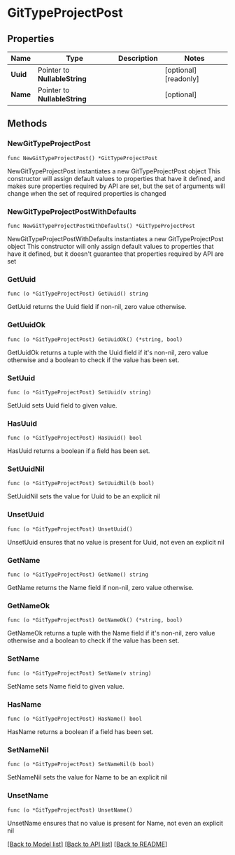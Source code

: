 # GitTypeProjectPost

## Properties

Name | Type | Description | Notes
------------ | ------------- | ------------- | -------------
**Uuid** | Pointer to **NullableString** |  | [optional] [readonly] 
**Name** | Pointer to **NullableString** |  | [optional] 

## Methods

### NewGitTypeProjectPost

`func NewGitTypeProjectPost() *GitTypeProjectPost`

NewGitTypeProjectPost instantiates a new GitTypeProjectPost object
This constructor will assign default values to properties that have it defined,
and makes sure properties required by API are set, but the set of arguments
will change when the set of required properties is changed

### NewGitTypeProjectPostWithDefaults

`func NewGitTypeProjectPostWithDefaults() *GitTypeProjectPost`

NewGitTypeProjectPostWithDefaults instantiates a new GitTypeProjectPost object
This constructor will only assign default values to properties that have it defined,
but it doesn't guarantee that properties required by API are set

### GetUuid

`func (o *GitTypeProjectPost) GetUuid() string`

GetUuid returns the Uuid field if non-nil, zero value otherwise.

### GetUuidOk

`func (o *GitTypeProjectPost) GetUuidOk() (*string, bool)`

GetUuidOk returns a tuple with the Uuid field if it's non-nil, zero value otherwise
and a boolean to check if the value has been set.

### SetUuid

`func (o *GitTypeProjectPost) SetUuid(v string)`

SetUuid sets Uuid field to given value.

### HasUuid

`func (o *GitTypeProjectPost) HasUuid() bool`

HasUuid returns a boolean if a field has been set.

### SetUuidNil

`func (o *GitTypeProjectPost) SetUuidNil(b bool)`

 SetUuidNil sets the value for Uuid to be an explicit nil

### UnsetUuid
`func (o *GitTypeProjectPost) UnsetUuid()`

UnsetUuid ensures that no value is present for Uuid, not even an explicit nil
### GetName

`func (o *GitTypeProjectPost) GetName() string`

GetName returns the Name field if non-nil, zero value otherwise.

### GetNameOk

`func (o *GitTypeProjectPost) GetNameOk() (*string, bool)`

GetNameOk returns a tuple with the Name field if it's non-nil, zero value otherwise
and a boolean to check if the value has been set.

### SetName

`func (o *GitTypeProjectPost) SetName(v string)`

SetName sets Name field to given value.

### HasName

`func (o *GitTypeProjectPost) HasName() bool`

HasName returns a boolean if a field has been set.

### SetNameNil

`func (o *GitTypeProjectPost) SetNameNil(b bool)`

 SetNameNil sets the value for Name to be an explicit nil

### UnsetName
`func (o *GitTypeProjectPost) UnsetName()`

UnsetName ensures that no value is present for Name, not even an explicit nil

[[Back to Model list]](../README.md#documentation-for-models) [[Back to API list]](../README.md#documentation-for-api-endpoints) [[Back to README]](../README.md)


